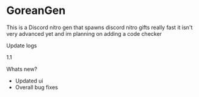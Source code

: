 # GoreanGen
This is a Discord nitro gen that spawns discord nitro gifts really fast it isn't very advanced yet and im planning on adding a code checker

Update logs

1.1

Whats new?

- Updated ui
- Overall bug fixes
